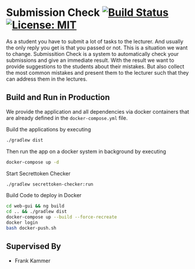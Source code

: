 # Submission Check [![Build Status](https://travis-ci.org/thm-mni-ii/submissioncheck.svg?branch=master)](https://travis-ci.org/thm-mni-ii/submissioncheck) [![License: MIT](https://img.shields.io/badge/License-MIT-yellow.svg)](https://opensource.org/licenses/MIT)

As a student you have to submit a lot of tasks
to the lecturer. And usually the only reply you
get is that you passed or not. This is a situation
we want to change.
Submissition Check is a system to automatically check
your submissions and give an immediate result.
With the result we want to provide suggestions
to the students about their mistakes.
But also collect the most common mistakes and
present them to the lecturer such that they
can address them in the lectures.


## Build and Run in Production
We provide the application and all dependencies via docker containers
that are already defined in the `docker-compose.yml` file.

Build the applications by executing

```bash
./gradlew dist
```

Then run the app on a docker system in background by executing

```bash
docker-compose up -d
```

Start Secrettoken Checker

```bash
./gradlew secrettoken-checker:run
```

Build Code to deploy in Docker

```bash
cd web-gui && ng build
cd .. && ./gradlew dist
docker-compose up --build --force-recreate
docker login
bash docker-push.sh
```

## Supervised By

* Frank Kammer